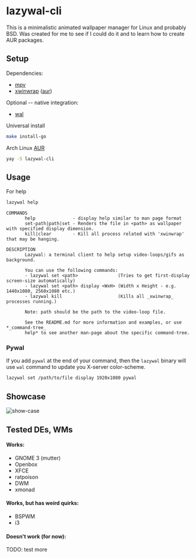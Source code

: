 # lazywal-cli

This is a minimalistic animated wallpaper manager for Linux and probably BSD. Was created for me to see if I could do it and to learn how to create AUR packages.
## Setup

Dependencies:
* [mpv](https://github.com/mpv-player/mpv)
* [xwinwrap](https://github.com/ujjwal96/xwinwrap) ([aur](https://aur.archlinux.org/packages/xwinwrap-git/))

Optional -- native integration:
* [wal](https://github.com/dylanaraps/pywal/wiki/Installation)

Universal install
```bash
make install-go
```
Arch Linux [AUR](https://aur.archlinux.org/packages/lazywal-cli/)
```bash
yay -S lazywal-cli
```

## Usage

For help
```bash
lazywal help
```

``` text
COMMANDS
       help              - display help similar to man page format
       set-path|path|set - Renders the file in <path> as wallpaper with specified display dimension.
       kill|clear        - Kill all process related with 'xwinwrap' that may be hanging.

DESCRIPTION
       Lazywal: a terminal client to help setup video-loops/gifs as background.

       You can use the following commands: 
       - lazywal set <path>               (Tries to get first-display screen-size automatically) 
       - lazywal set <path> display <WxH> (Width x Height - e.g. 1440x1080, 2560x1080 etc.) 
       - lazywal kill                     (Kills all _xwinwrap_ processes running.)

       Note: path should be the path to the video-loop file.

       See the README.md for more information and examples, or use *_command-tree_
       help* to see another man-page about the specific command-tree.
```

### Pywal

If you add `pywal` at the end of your command, then the `lazywal` binary will use `wal` command to update you X-server color-scheme.

``` bash
lazywal set /path/to/file display 1920x1080 pywal
```

## Showcase

![show-case](./output.gif)

## Tested DEs, WMs

#### Works:
* GNOME 3 (mutter)
* Openbox
* XFCE
* ratpoison
* DWM
* xmonad

#### Works, but has weird quirks:
* BSPWM
* i3

#### Doesn't work (for now):
TODO: test more

